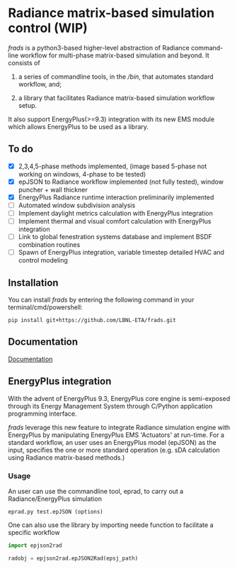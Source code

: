 # Radiance matrix-based simulation control (WIP)

_frads_ is a python3-based higher-level abstraction of Radiance command-line workflow for multi-phase matrix-based simulation and beyond. It consists of

1) a series of commandline tools, in the _/bin_, that automates standard workflow, and;

2) a library that facilitates Radiance matrix-based simulation workflow setup.

It also support EnergyPlus(>=9.3) integration with its new EMS module which allows EnergyPlus to be used as a library.


## To do
- [x] 2,3,4,5-phase methods implemented, (image based 5-phase not working on windows, 4-phase to be tested)
- [x] epJSON to Radiance workflow implemented (not fully tested), window puncher + wall thickner
- [x] EnergyPlus Radiance runtime interaction preliminarily implemented
- [ ] Automated window subdivision analysis
- [ ] Implement daylight metrics calculation with EnergyPlus integration
- [ ] Implement thermal and visual comfort calculation with EnergyPlus integration
- [ ] Link to global fenestration systems database and implement BSDF combination routines
- [ ] Spawn of EnergyPlus integration, variable timestep detailed HVAC and control modeling

## Installation

You can install _frads_ by entering the following command in your terminal/cmd/powershell:

```
pip install git+https://github.com/LBNL-ETA/frads.git
```

## Documentation
[Documentation](https://frads.readthedocs.io/en/latest/)


## EnergyPlus integration
With the advent of EnergyPlus 9.3, EnergyPlus core engine is semi-exposed through its Energy Management System through C/Python application programming interface.

_frads_ leverage this new feature to integrate Radiance simulation engine with EnergyPlus by manipulating EnergyPlus EMS 'Actuators' at run-time. For a standard workflow, an user uses an EnergyPlus model (epJSON) as the input, specifies the one or more standard operation (e.g. sDA calculation using Radiance matrix-based methods.)
### Usage
An user can use the commandline tool, eprad, to carry out a Radiance/EnergyPlus simulation
```
eprad.py test.epJSON (options)
```
One can also use the library by importing neede function to facilitate a specific workflow
```python
import epjson2rad

radobj = epjson2rad.epJSON2Rad(epsj_path)
```

